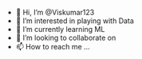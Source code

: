 - 👋 Hi, I’m @Viskumar123
- 👀 I’m interested in playing with Data
- 🌱 I’m currently learning ML
- 💞️ I’m looking to collaborate on 
- 📫 How to reach me ...

<!---
Viskumar123/Viskumar123 is a ✨ special ✨ repository because its `README.md` (this file) appears on your GitHub profile.
You can click the Preview link to take a look at your changes.
--->

